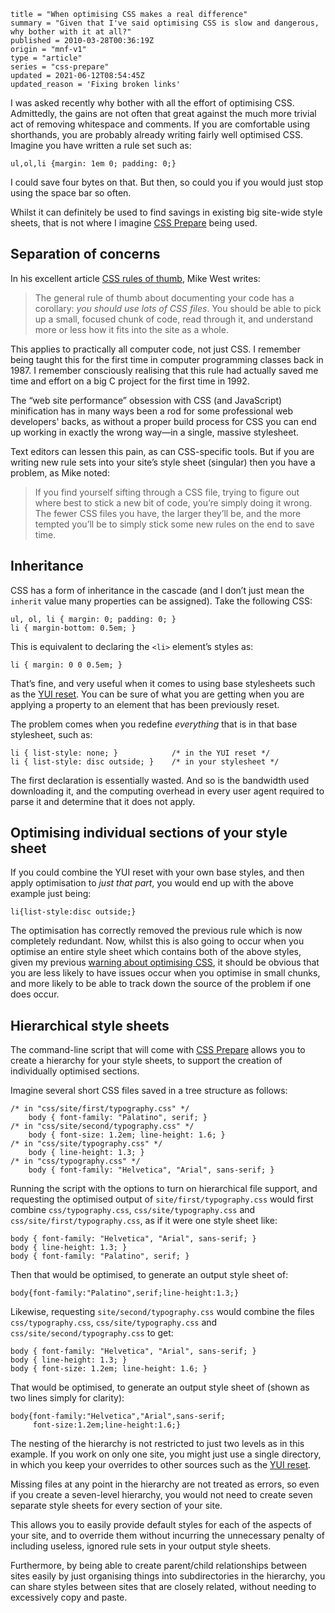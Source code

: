 ```
title = "When optimising CSS makes a real difference"
summary = "Given that I've said optimising CSS is slow and dangerous, why bother with it at all?"
published = 2010-03-28T00:36:19Z
origin = "mnf-v1"
type = "article"
series = "css-prepare"
updated = 2021-06-12T08:54:45Z
updated_reason = 'Fixing broken links'
```

I was asked recently why bother with all the effort of optimising CSS.
Admittedly, the gains are not often that great against the much more trivial
act of removing whitespace and comments. If you are comfortable using
shorthands, you are probably already writing fairly well optimised CSS.
Imagine you have written a rule set such as:

    ul,ol,li {margin: 1em 0; padding: 0;}

I could save four bytes on that. But then, so could you if you would just stop
using the space bar so often.

Whilst it can definitely be used to find savings in existing big site-wide
style sheets, that is not where I imagine [CSS Prepare][cp] being used.


## Separation of concerns

In his excellent article [CSS rules of thumb][rt], Mike West writes:

> The general rule of thumb about documenting your code has a corollary:
> *you should use lots of CSS files*. You should be able to pick up a small,
> focused chunk of code, read through it, and understand more or less how it
> fits into the site as a whole.

This applies to practically all computer code, not just CSS. I remember being
taught this for the first time in computer programming classes back in 1987. I
remember consciously realising that this rule had actually saved me time and
effort on a big C project for the first time in 1992.

The “web site performance” obsession with CSS (and JavaScript) minification
has in many ways been a rod for some professional web developers' backs, as
without a proper build process for CSS you can end up working in exactly the
wrong way—in a single, massive stylesheet.

Text editors can lessen this pain, as can CSS-specific tools. But if you are
writing new rule sets into your site’s style sheet (singular) then you have a
problem, as Mike noted:

> If you find yourself sifting through a CSS file, trying to figure out where
> best to stick a new bit of code, you’re simply doing it wrong. The fewer CSS
> files you have, the larger they’ll be, and the more tempted you’ll be to
> simply stick some new rules on the end to save time.


## Inheritance

CSS has a form of inheritance in the cascade (and I don’t just mean the
`inherit` value many properties can be assigned). Take the following CSS:

    ul, ol, li { margin: 0; padding: 0; }
    li { margin-bottom: 0.5em; }

This is equivalent to declaring the `<li>` element’s styles as:

    li { margin: 0 0 0.5em; }

That’s fine, and very useful when it comes to using base stylesheets such as
the [YUI reset][rs]. You can be sure of what you are getting when you are
applying a property to an element that has been previously reset.

The problem comes when you redefine *everything* that is in that base
stylesheet, such as:

    li { list-style: none; }            /* in the YUI reset */
    li { list-style: disc outside; }    /* in your stylesheet */

The first declaration is essentially wasted. And so is the bandwidth used
downloading it, and the computing overhead in every user agent required to
parse it and determine that it does not apply.


## Optimising individual sections of your style sheet

If you could combine the YUI reset with your own base styles, and then apply
optimisation to *just that part*, you would end up with the above example just
being:

    li{list-style:disc outside;}

The optimisation has correctly removed the previous rule which is now
completely redundant. Now, whilst this is also going to occur when you
optimise an entire style sheet which contains both of the above styles, given
my previous [warning about optimising CSS][op], it should be obvious that you
are less likely to have issues occur when you optimise in small chunks, and
more likely to be able to track down the source of the problem if one does
occur.


## Hierarchical style sheets

The command-line script that will come with [CSS Prepare][cp] allows you to
create a hierarchy for your style sheets, to support the creation of
individually optimised sections.

Imagine several short CSS files saved in a tree structure as follows:

    /* in "css/site/first/typography.css" */
        body { font-family: "Palatino", serif; }
    /* in "css/site/second/typography.css" */
        body { font-size: 1.2em; line-height: 1.6; }
    /* in "css/site/typography.css" */
        body { line-height: 1.3; }
    /* in "css/typography.css" */
        body { font-family: "Helvetica", "Arial", sans-serif; }

Running the script with the options to turn on hierarchical file support, and
requesting the optimised output of `site/first/typography.css` would first
combine `css/typography.css`, `css/site/typography.css` and
`css/site/first/typography.css`, as if it were one style sheet like:

    body { font-family: "Helvetica", "Arial", sans-serif; }
    body { line-height: 1.3; }
    body { font-family: "Palatino", serif; }

Then that would be optimised, to generate an output style sheet of:

    body{font-family:"Palatino",serif;line-height:1.3;}

Likewise, requesting `site/second/typography.css` would combine the files
`css/typography.css`, `css/site/typography.css` and
`css/site/second/typography.css` to get:

    body { font-family: "Helvetica", "Arial", sans-serif; }
    body { line-height: 1.3; }
    body { font-size: 1.2em; line-height: 1.6; }

That would be optimised, to generate an output style sheet of (shown as two
lines simply for clarity):

    body{font-family:"Helvetica","Arial",sans-serif;
         font-size:1.2em;line-height:1.6;}

The nesting of the hierarchy is not restricted to just two levels as in this
example. If you work on only one site, you might just use a single directory,
in which you keep your overrides to other sources such as the [YUI reset][rs].

Missing files at any point in the hierarchy are not treated as errors, so even
if you create a seven-level hierarchy, you would not need to create seven
separate style sheets for every section of your site.

This allows you to easily provide default styles for each of the aspects of
your site, and to override them without incurring the unnecessary penalty of
including useless, ignored rule sets in your output style sheets.

Furthermore, by being able to create parent/child relationships between sites
easily by just organising things into subdirectories in the hierarchy, you can
share styles between sites that are closely related, without needing to
excessively copy and paste.


[cp]: https://github.com/norm/CSS-Prepare
[rt]: https://mikewest.org/2010/02/CSS-rules-of-thumb/
[rs]: https://web.archive.org/web/2010033100000/http://developer.yahoo.com/yui/reset/
[op]: /projects/css-prepare/why-optimising-css-is-dangerous
